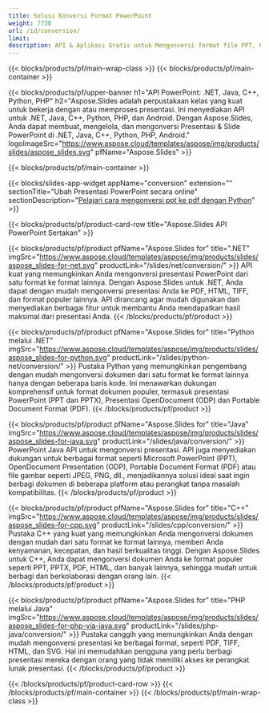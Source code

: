 ```yaml
---
title: Solusi Konversi Format PowerPoint
weight: 7730
url: /id/conversion/
limit: 
description: API & Aplikasi Gratis untuk Mengonversi format file PPT, PPTX, POTX, POTM, dan ODP
---
```


{{< blocks/products/pf/main-wrap-class >}}
{{< blocks/products/pf/main-container >}}

{{< blocks/products/pf/upper-banner h1="API PowerPoint: .NET, Java, C++, Python, PHP" h2="Aspose.Slides adalah perpustakaan kelas yang kuat untuk bekerja dengan atau memproses presentasi. Ini menyediakan API untuk .NET, Java, C++, Python, PHP, dan Android. Dengan Aspose.Slides, Anda dapat membuat, mengelola, dan mengonversi Presentasi & Slide PowerPoint di .NET, Java, C++, Python, PHP, Android." logoImageSrc="https://www.aspose.cloud/templates/aspose/img/products/slides/aspose_slides.svg" pfName="Aspose.Slides" >}}


{{< blocks/products/pf/main-container >}}

{{< blocks/slides-app-widget 
    appName="conversion"
    extension=""
    sectionTitle="Ubah Presentasi PowerPoint secara online" 
    sectionDescription="[Pelajari cara mengonversi ppt ke pdf dengan Python](https://products.aspose.com/slides/id/python-net/conversion/ppt-to-pdf/)" >}}

{{< blocks/products/pf/product-card-row title="Aspose.Slides API PowerPoint Sertakan" >}}

{{< blocks/products/pf/product pfName="Aspose.Slides for" title=".NET" imgSrc="https://www.aspose.cloud/templates/aspose/img/products/slides/aspose_slides-for-net.svg" productLink="/slides/net/conversion/" >}}
API kuat yang memungkinkan Anda mengonversi presentasi PowerPoint dari satu format ke format lainnya. Dengan Aspose.Slides untuk .NET, Anda dapat dengan mudah mengonversi presentasi Anda ke PDF, HTML, TIFF, dan format populer lainnya. API dirancang agar mudah digunakan dan menyediakan berbagai fitur untuk membantu Anda mendapatkan hasil maksimal dari presentasi Anda.
{{< /blocks/products/pf/product >}}

{{< blocks/products/pf/product pfName="Aspose.Slides for" title="Python melalui .NET" imgSrc="https://www.aspose.cloud/templates/aspose/img/products/slides/aspose_slides-for-python.svg" productLink="/slides/python-net/conversion/" >}}
Pustaka Python yang memungkinkan pengembang dengan mudah mengonversi dokumen dari satu format ke format lainnya hanya dengan beberapa baris kode. Ini menawarkan dukungan komprehensif untuk format dokumen populer, termasuk presentasi PowerPoint (PPT dan PPTX), Presentasi OpenDocument (ODP) dan Portable Document Format (PDF).
{{< /blocks/products/pf/product >}}

{{< blocks/products/pf/product pfName="Aspose.Slides for" title="Java" imgSrc="https://www.aspose.cloud/templates/aspose/img/products/slides/aspose_slides-for-java.svg" productLink="/slides/java/conversion/" >}}
PowerPoint Java API untuk mengonversi presentasi. API juga menyediakan dukungan untuk berbagai format seperti Microsoft PowerPoint (PPT), OpenDocument Presentation (ODP), Portable Document Format (PDF) atau file gambar seperti JPEG, PNG, dll., menjadikannya solusi ideal saat ingin berbagi dokumen di beberapa platform atau perangkat tanpa masalah kompatibilitas.
{{< /blocks/products/pf/product >}}

{{< blocks/products/pf/product pfName="Aspose.Slides for" title="C++" imgSrc="https://www.aspose.cloud/templates/aspose/img/products/slides/aspose_slides-for-cpp.svg" productLink="/slides/cpp/conversion/" >}}
Pustaka C++ yang kuat yang memungkinkan Anda mengonversi dokumen dengan mudah dari satu format ke format lainnya, memberi Anda kenyamanan, kecepatan, dan hasil berkualitas tinggi. Dengan Aspose.Slides untuk C++, Anda dapat mengonversi dokumen Anda ke format populer seperti PPT, PPTX, PDF, HTML, dan banyak lainnya, sehingga mudah untuk berbagi dan berkolaborasi dengan orang lain.
{{< /blocks/products/pf/product >}}

{{< blocks/products/pf/product pfName="Aspose.Slides for" title="PHP melalui Java" imgSrc="https://www.aspose.cloud/templates/aspose/img/products/slides/aspose_slides-for-php-via-java.svg" productLink="/slides/php-java/conversion/" >}}
Pustaka canggih yang memungkinkan Anda dengan mudah mengonversi presentasi ke berbagai format, seperti PDF, TIFF, HTML, dan SVG. Hal ini memudahkan pengguna yang perlu berbagi presentasi mereka dengan orang yang tidak memiliki akses ke perangkat lunak presentasi.
{{< /blocks/products/pf/product >}}

{{< /blocks/products/pf/product-card-row >}}
{{< /blocks/products/pf/main-container >}}
{{< /blocks/products/pf/main-wrap-class >}}
